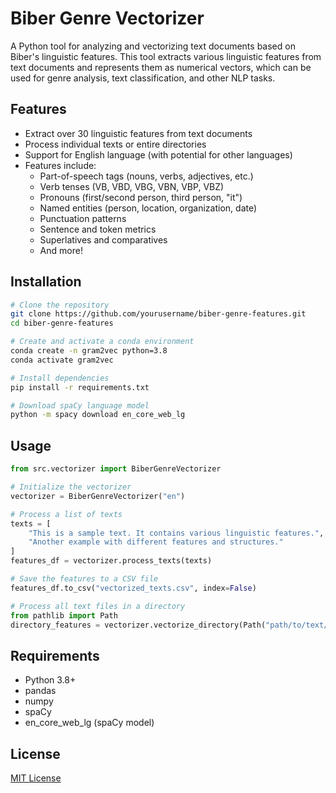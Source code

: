 # Biber Genre Vectorizer

A Python tool for analyzing and vectorizing text documents based on Biber's linguistic features. This tool extracts various linguistic features from text documents and represents them as numerical vectors, which can be used for genre analysis, text classification, and other NLP tasks.

## Features

- Extract over 30 linguistic features from text documents
- Process individual texts or entire directories
- Support for English language (with potential for other languages)
- Features include:
  - Part-of-speech tags (nouns, verbs, adjectives, etc.)
  - Verb tenses (VB, VBD, VBG, VBN, VBP, VBZ)
  - Pronouns (first/second person, third person, "it")
  - Named entities (person, location, organization, date)
  - Punctuation patterns
  - Sentence and token metrics
  - Superlatives and comparatives
  - And more!

## Installation

```bash
# Clone the repository
git clone https://github.com/yourusername/biber-genre-features.git
cd biber-genre-features

# Create and activate a conda environment
conda create -n gram2vec python=3.8
conda activate gram2vec

# Install dependencies
pip install -r requirements.txt

# Download spaCy language model
python -m spacy download en_core_web_lg
```

## Usage

```python
from src.vectorizer import BiberGenreVectorizer

# Initialize the vectorizer
vectorizer = BiberGenreVectorizer("en")

# Process a list of texts
texts = [
    "This is a sample text. It contains various linguistic features.",
    "Another example with different features and structures."
]
features_df = vectorizer.process_texts(texts)

# Save the features to a CSV file
features_df.to_csv("vectorized_texts.csv", index=False)

# Process all text files in a directory
from pathlib import Path
directory_features = vectorizer.vectorize_directory(Path("path/to/text/files"))
```

## Requirements

- Python 3.8+
- pandas
- numpy
- spaCy
- en_core_web_lg (spaCy model)

## License

[MIT License](LICENSE) 